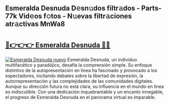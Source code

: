 ## Esmeralda Desnuda D𝚎sn𝚞dos filtr𝚊dos - Parts-77k Vid𝚎os f𝚘tos - N𝚞evas filtr𝚊ciones atr𝚊ctivas MnWa8

# <h2><a href="http://mb6b2qz.tromn.icu/?c=Esmeralda+Desnuda">🔗👉👉👉 Esmeralda Desnuda 🔗🔗</a></h2>

[![Esmeralda Desnuda nuevo](https://i.imgur.com/pEAQMta.gif)](http://mb6b2qz.tromn.icu/?c=Esmeralda+Desnuda)
Esmeralda Desnuda, un individuo multifacético y paradójico, desafía la comprensión simple. Su enfoque distintivo de la autopresentación en línea ha fascinado y provocado a los espectadores, incitando debates sobre la libertad de expresión, la autorrepresentación y las complejidades de las comunidades digitales. Aunque su dirección futura no está clara, su influencia en el mundo en línea es indiscutible. Con una dedicación inquebrantable y un encanto innegable, el progreso de Esmeralda Desnuda en el panorama virtual es imparable.
